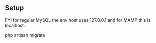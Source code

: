 ## Setup

FYI for regular MySQL the env host uses 127.0.0.1 and for MAMP this is localhost.

php artisan migrate

